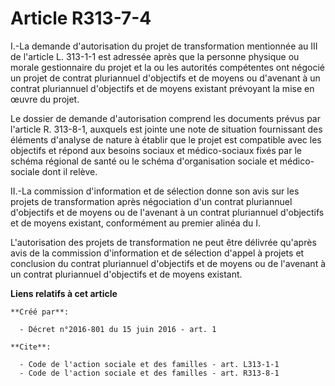 # Article R313-7-4

I.-La demande d'autorisation du projet de transformation mentionnée au III de l'article L. 313-1-1 est adressée après que la
personne physique ou morale gestionnaire du projet et la ou les autorités compétentes ont négocié un projet de contrat
pluriannuel d'objectifs et de moyens ou d'avenant à un contrat pluriannuel d'objectifs et de moyens existant prévoyant la
mise en œuvre du projet. 

Le dossier de demande d'autorisation comprend les documents prévus par l'article R. 313-8-1, auxquels est jointe une note de
situation fournissant des éléments d'analyse de nature à établir que le projet est compatible avec les objectifs et répond
aux besoins sociaux et médico-sociaux fixés par le schéma régional de santé ou le schéma d'organisation sociale et médico-
sociale dont il relève. 

II.-La commission d'information et de sélection donne son avis sur les projets de transformation après négociation d'un
contrat pluriannuel d'objectifs et de moyens ou de l'avenant à un contrat pluriannuel d'objectifs et de moyens existant,
conformément au premier alinéa du I. 

L'autorisation des projets de transformation ne peut être délivrée qu'après avis de la commission d'information et de
sélection d'appel à projets et conclusion du contrat pluriannuel d'objectifs et de moyens ou de l'avenant à un contrat
pluriannuel d'objectifs et de moyens existant.

**Liens relatifs à cet article**

	**Créé par**:

	  - Décret n°2016-801 du 15 juin 2016 - art. 1

	**Cite**:

	  - Code de l'action sociale et des familles - art. L313-1-1
	  - Code de l'action sociale et des familles - art. R313-8-1
